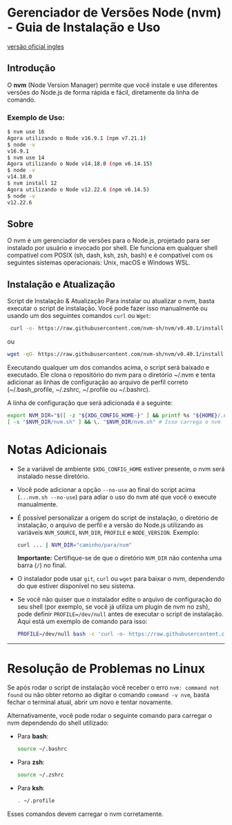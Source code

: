 # Gerenciador de Versões Node (nvm) - Guia de Instalação e Uso

[versão oficial ingles](https://github.com/nvm-sh/nvm?tab=readme-ov-file#installing-and-updating)

## Introdução

O **nvm** (Node Version Manager) permite que você instale e use diferentes versões do Node.js de forma rápida e fácil, diretamente da linha de comando.

### Exemplo de Uso:

```bash
$ nvm use 16
Agora utilizando o Node v16.9.1 (npm v7.21.1)
$ node -v
v16.9.1
$ nvm use 14
Agora utilizando o Node v14.18.0 (npm v6.14.15)
$ node -v
v14.18.0
$ nvm install 12
Agora utilizando o Node v12.22.6 (npm v6.14.5)
$ node -v
v12.22.6
```

## Sobre
O nvm é um gerenciador de versões para o Node.js, projetado para ser instalado por usuário e invocado por shell. Ele funciona em qualquer shell compatível com POSIX (sh, dash, ksh, zsh, bash) e é compatível com os seguintes sistemas operacionais: Unix, macOS e Windows WSL.

## Instalação e Atualização
Script de Instalação & Atualização
Para instalar ou atualizar o nvm, basta executar o script de instalação. Você pode fazer isso manualmente ou usando um dos seguintes comandos `curl` ou `Wget`:

```bash
 curl -o- https://raw.githubusercontent.com/nvm-sh/nvm/v0.40.1/install.sh | bash
```
ou
```bash
wget -qO- https://raw.githubusercontent.com/nvm-sh/nvm/v0.40.1/install.sh | bash
```

Executando qualquer um dos comandos acima, o script será baixado e executado. Ele clona o repositório do nvm para o diretório ~/.nvm e tenta adicionar as linhas de configuração ao arquivo de perfil correto (~/.bash_profile, ~/.zshrc, ~/.profile ou ~/.bashrc).

A linha de configuração que será adicionada é a seguinte:

```bash
export NVM_DIR="$([ -z "${XDG_CONFIG_HOME-}" ] && printf %s "${HOME}/.nvm" || printf %s "${XDG_CONFIG_HOME}/nvm")"
[ -s "$NVM_DIR/nvm.sh" ] && \. "$NVM_DIR/nvm.sh" # Isso carrega o nvm

```
# Notas Adicionais

- Se a variável de ambiente `$XDG_CONFIG_HOME` estiver presente, o nvm será instalado nesse diretório.

- Você pode adicionar a opção `--no-use` ao final do script acima (`...nvm.sh --no-use`) para adiar o uso do nvm até que você o execute manualmente.

- É possível personalizar a origem do script de instalação, o diretório de instalação, o arquivo de perfil e a versão do Node.js utilizando as variáveis `NVM_SOURCE`, `NVM_DIR`, `PROFILE` e `NODE_VERSION`. Exemplo:

    ```bash
    curl ... | NVM_DIR="caminho/para/nvm"
    ```

    **Importante:** Certifique-se de que o diretório `NVM_DIR` não contenha uma barra (`/`) no final.

- O instalador pode usar `git`, `curl` ou `wget` para baixar o nvm, dependendo do que estiver disponível no seu sistema.

- Se você não quiser que o instalador edite o arquivo de configuração do seu shell (por exemplo, se você já utiliza um plugin de nvm no zsh), pode definir `PROFILE=/dev/null` antes de executar o script de instalação. Aqui está um exemplo de comando para isso:

    ```bash
    PROFILE=/dev/null bash -c 'curl -o- https://raw.githubusercontent.com/nvm-sh/nvm/v0.40.1/install.sh | bash'
    ```
---

# Resolução de Problemas no Linux

Se após rodar o script de instalação você receber o erro `nvm: command not found` ou não obter retorno ao digitar o comando `command -v nvm`, basta fechar o terminal atual, abrir um novo e tentar novamente.

Alternativamente, você pode rodar o seguinte comando para carregar o nvm dependendo do shell utilizado:

- Para **bash**:

    ```bash
    source ~/.bashrc
    ```

- Para **zsh**:

    ```bash
    source ~/.zshrc
    ```

- Para **ksh**:

    ```bash
    . ~/.profile
    ```

Esses comandos devem carregar o nvm corretamente.
